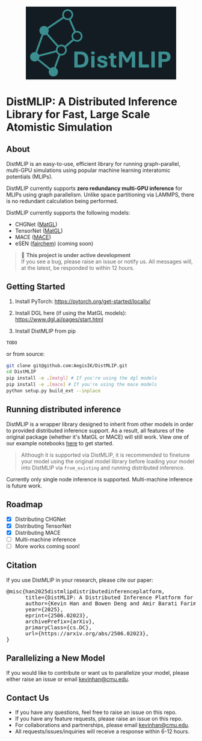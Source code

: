 <p align="center">
  <img src="assets/logo.png" width="400" alt="Alt text">
</p>

# DistMLIP: A Distributed Inference Library for Fast, Large Scale Atomistic Simulation

## About

DistMLIP is an easy-to-use, efficient library for running graph-parallel, multi-GPU simulations using popular machine learning interatomic potentials (MLIPs).

DistMLIP currently supports **zero redundancy multi-GPU inference** for MLIPs using graph parallelism. Unlike space partitioning via LAMMPS, there is no redundant calculation being performed.

DistMLIP currently supports the following models:

- CHGNet ([MatGL](https://github.com/materialsvirtuallab/matgl))
- TensorNet ([MatGL](https://github.com/materialsvirtuallab/matgl))
- MACE ([MACE](https://github.com/ACEsuit/mace))
- eSEN ([fairchem](https://github.com/facebookresearch/fairchem)) (coming soon)

> 🚧 **This project is under active development**  
> If you see a bug, please raise an issue or notify us. All messages will, at the latest, be responded to within 12 hours.  

## Getting Started

1. Install PyTorch: https://pytorch.org/get-started/locally/

2. Install DGL here (if using the MatGL models): https://www.dgl.ai/pages/start.html

3. Install DistMLIP from pip
```
TODO
```

or from source:

```bash
git clone git@github.com:AegisIK/DistMLIP.git
cd DistMLIP
pip install -e .[matgl] # If you're using the dgl models
pip install -e .[mace] # If you're using the mace models
python setup.py build_ext --inplace
```

## Running distributed inference
DistMLIP is a wrapper library designed to inherit from other models in order to provided distributed inference support. As a result, all features of the original package (whether it's MatGL or MACE) will still work. View one of our example notebooks [here](./examples) to get started. 



> Although it is supported via DistMLIP, it is recommended to finetune your model using the original model library before loading your model into DistMLIP via `from_existing` and running distributed inference.

Currently only single node inference is supported. Multi-machine inference is future work.


## Roadmap

- [x] Distributing CHGNet
- [x] Distributing TensorNet
- [X] Distributing MACE
- [ ] Multi-machine inference
- [ ] More works coming soon! 

## Citation

If you use DistMLIP in your research, please cite our paper:
<pre>@misc{han2025distmlipdistributedinferenceplatform,
      title={DistMLIP: A Distributed Inference Platform for Machine Learning Interatomic Potentials}, 
      author={Kevin Han and Bowen Deng and Amir Barati Farimani and Gerbrand Ceder},
      year={2025},
      eprint={2506.02023},
      archivePrefix={arXiv},
      primaryClass={cs.DC},
      url={https://arxiv.org/abs/2506.02023}, 
}</pre>

## Parallelizing a New Model
If you would like to contribute or want us to parallelize your model, please either raise an issue or email kevinhan@cmu.edu.

## Contact Us
- If you have any questions, feel free to raise an issue on this repo.
- If you have any feature requests, please raise an issue on this repo.
- For collaborations and partnerships, please email kevinhan@cmu.edu.
- All requests/issues/inquiries will receive a response within 6-12 hours.

